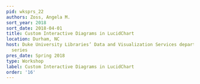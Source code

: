 ```yaml
---
pid: wksprs_22
authors: Zoss, Angela M.
sort_year: 2018
sort_date: 2018-04-01
title: Custom Interactive Diagrams in LucidChart
location: Durham, NC
host: Duke University Libraries’ Data and Visualization Services department workshop
  series
pres_date: Spring 2018
type: Workshop
label: Custom Interactive Diagrams in LucidChart
order: '16'
---
```

